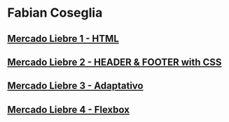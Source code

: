 # Fabian Coseglia
## [Mercado Liebre 1 - HTML](https://github.com/fabiCoseglia/proyectoMercadoLiebre/tree/estructuraWeb)
## [Mercado Liebre 2 - HEADER & FOOTER with CSS](https://github.com/fabiCoseglia/proyectoMercadoLiebre/tree/estilosFooter)
## [Mercado Liebre 3 - Adaptativo](https://github.com/fabiCoseglia/proyectoMercadoLiebre/tree/responsiveDesigne)
## [Mercado Liebre 4 - Flexbox](https://github.com/fabiCoseglia/proyectoMercadoLiebre/tree/mercadoLiebre4)
